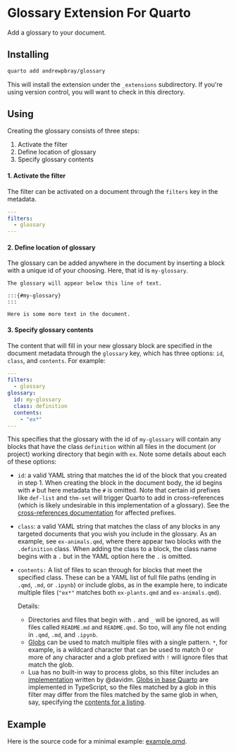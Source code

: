 # Glossary Extension For Quarto

Add a glossary to your document.

## Installing

```bash
quarto add andrewpbray/glossary
```

This will install the extension under the `_extensions` subdirectory.
If you're using version control, you will want to check in this directory.

## Using

Creating the glossary consists of three steps:

1. Activate the filter
2. Define location of glossary
3. Specify glossary contents

#### 1. Activate the filter

The filter can be activated on a document through the `filters` key in the metadata.

```yaml
---
filters:
  - glossary
---
```

#### 2. Define location of glossary

The glossary can be added anywhere in the document by inserting a block with a unique id of your choosing. Here, that id is `my-glossary`.

```
The glossary will appear below this line of text.

:::{#my-glossary}
:::

Here is some more text in the document.
```

#### 3. Specify glossary contents

The content that will fill in your new glossary block are specified in the document metadata through the `glossary` key, which has three options: `id`, `class`, and `contents`. For example:

```yaml
---
filters:
  - glossary
glossary:
  id: my-glossary
  class: definition
  contents:
    - "ex*"
---
```

This specifies that the glossary with the id of `my-glossary` will contain any blocks that have the class `definition` within all files in the document (or project) working directory that begin with `ex`. Note some details about each of these options:

- `id`: a valid YAML string that matches the id of the block that you created in step 1. When creating the block in the document body, the id begins with `#` but here metadata the `#` is omitted. Note that certain id prefixes like `def-list` and `thm-set` will trigger Quarto to add in cross-references (which is likely undesirable in this implementation of a glossary). See the [cross-references documentation](https://quarto.org/docs/authoring/cross-references.html#theorems-and-proofs) for affected prefixes.

- `class`: a valid YAML string that matches the class of any blocks in any targeted documents that you wish you include in the glossary. As an example, see `ex-animals.qmd`, where there appear two blocks with the `.definition` class. When adding the class to a block, the class name begins with a `.` but in the YAML option here the `.` is omitted.

- `contents:` A list of files to scan through for blocks that meet the specified class. These can be a YAML list of full file paths (ending in `.qmd`, `.md`, or `.ipynb`) or include globs, as in the example here, to indicate multiple files (`"ex*"` matches both `ex-plants.qmd` and `ex-animals.qmd`).

  Details:
  
  -  Directories and files that begin with `.` and `_` will be ignored, as will files called `README.md` and `README.qmd`. So too, will any file not ending in `.qmd`, `.md`, and `.ipynb`.
  -  [Globs](https://en.wikipedia.org/wiki/Glob_(programming)) can be used to match multiple files with a single pattern. `*`, for example, is a wildcard character that can be used to match 0 or more of any character and a glob prefixed with `!` will ignore files that match the glob.
  - Lua has no built-in way to process globs, so this filter includes an [implementation](https://github.com/davidm/lua-glob-pattern) written by @davidm. [Globs in base Quarto](https://quarto.org/docs/reference/globs.html) are implemented in TypeScript, so the files matched by a glob in this filter may differ from the files matched by the same glob in when, say, specifying the [contents for a listing](https://quarto.org/docs/websites/website-listings.html#listing-contents).

## Example

Here is the source code for a minimal example: [example.qmd](example.qmd).

